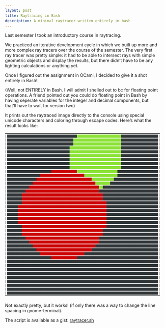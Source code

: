 ```yaml
---
layout: post
title: Raytracing in Bash
description: A minimal raytracer written entirely in bash
---
```


Last semester I took an introductory course in raytracing.

We practiced an iterative development cycle in which we built up more and more complex ray tracers over the course of the semester. The very first ray tracer was pretty simple: it had to be able to intersect rays with simple geometric objects and display the results, but there didn’t have to be any lighting calculations or anything yet.

Once I figured out the assignment in OCaml, I decided to give it a shot entirely in Bash!

(Well, not ENTIRELY in Bash. I will admit I shelled out to bc for floating point operations. A friend pointed out you could do floating point in Bash by having seperate variables for the integer and decimal components, but that’ll have to wait for version two)

It prints out the raytraced image directly to the console using special unicode characters and coloring through escape codes. Here’s what the result looks like:

![Bash ray tracer output](/public/images/bash-ray-tracer.png)

Not exactly pretty, but it works! (if only there was a way to change the line spacing in gnome-terminal).

The script is available as a gist: [raytracer.sh](https://gist.github.com/herbps10/5d606d52e6d18b8c0f34825f22f9c713/)
